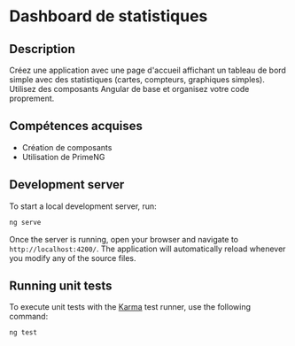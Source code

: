 # Dashboard de statistiques

## Description

Créez une application avec une page d'accueil affichant un tableau de bord simple avec des statistiques (cartes, compteurs, graphiques simples). Utilisez des composants Angular de base et organisez votre code proprement.

## Compétences acquises

- Création de composants
- Utilisation de PrimeNG

## Development server

To start a local development server, run:

```bash
ng serve
```

Once the server is running, open your browser and navigate to `http://localhost:4200/`. The application will automatically reload whenever you modify any of the source files.

## Running unit tests

To execute unit tests with the [Karma](https://karma-runner.github.io) test runner, use the following command:

```bash
ng test
```
